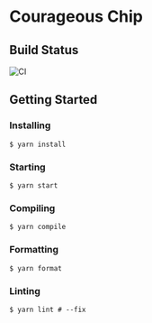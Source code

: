 # Courageous Chip

## Build Status

![CI](https://github.com/knickmack/courageous-chip/workflows/CI/badge.svg)

## Getting Started

### Installing

```shell
$ yarn install
```

### Starting

```shell
$ yarn start
```

### Compiling

```shell
$ yarn compile
```

### Formatting

```shell
$ yarn format
```

### Linting

```shell
$ yarn lint # --fix
```
